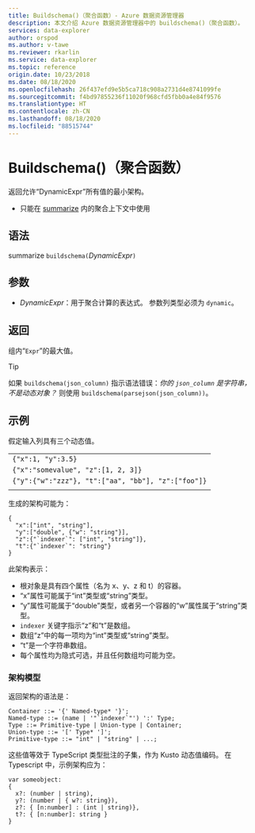 ```yaml
---
title: Buildschema()（聚合函数）- Azure 数据资源管理器
description: 本文介绍 Azure 数据资源管理器中的 buildschema()（聚合函数）。
services: data-explorer
author: orspod
ms.author: v-tawe
ms.reviewer: rkarlin
ms.service: data-explorer
ms.topic: reference
origin.date: 10/23/2018
ms.date: 08/18/2020
ms.openlocfilehash: 26f437efd9e5b5ca718c908a2731d4e8741099fe
ms.sourcegitcommit: f4bd97855236f11020f968cfd5fbb0a4e84f9576
ms.translationtype: HT
ms.contentlocale: zh-CN
ms.lasthandoff: 08/18/2020
ms.locfileid: "88515744"
---
```

# <a name="buildschema-aggregation-function"></a>Buildschema()（聚合函数）

返回允许“DynamicExpr”所有值的最小架构。

* 只能在 [summarize](summarizeoperator.md) 内的聚合上下文中使用

## <a name="syntax"></a>语法

summarize `buildschema(`*DynamicExpr*`)`

## <a name="arguments"></a>参数

* *DynamicExpr*：用于聚合计算的表达式。 参数列类型必须为 `dynamic`。 

## <a name="returns"></a>返回

组内“`Expr`”的最大值。

> [!TIP] 
> 如果 `buildschema(json_column)` 指示语法错误：*你的 `json_column` 是字符串，不是动态对象？* 则使用 `buildschema(parsejson(json_column))`。

## <a name="example"></a>示例

假定输入列具有三个动态值。

||
|---|
|`{"x":1, "y":3.5}`|
|`{"x":"somevalue", "z":[1, 2, 3]}`|
|`{"y":{"w":"zzz"}, "t":["aa", "bb"], "z":["foo"]}`|
||

生成的架构可能为：

    { 
      "x":["int", "string"], 
      "y":["double", {"w": "string"}], 
      "z":{"`indexer`": ["int", "string"]}, 
      "t":{"`indexer`": "string"} 
    }

此架构表示：

* 根对象是具有四个属性（名为 x、y、z 和 t）的容器。
* “x”属性可能属于“int”类型或“string”类型。
* “y”属性可能属于“double”类型，或者另一个容器的“w”属性属于“string”类型。
* ``indexer`` 关键字指示“z”和“t”是数组。
* 数组“z”中的每一项均为“int”类型或“string”类型。
* “t”是一个字符串数组。
* 每个属性均为隐式可选，并且任何数组均可能为空。

### <a name="schema-model"></a>架构模型

返回架构的语法是：

    Container ::= '{' Named-type* '}';
    Named-type ::= (name | '"`indexer`"') ':' Type;
    Type ::= Primitive-type | Union-type | Container;
    Union-type ::= '[' Type* ']';
    Primitive-type ::= "int" | "string" | ...;

这些值等效于 TypeScript 类型批注的子集，作为 Kusto 动态值编码。 在 Typescript 中，示例架构应为：

    var someobject: 
    { 
      x?: (number | string), 
      y?: (number | { w?: string}), 
      z?: { [n:number] : (int | string)},
      t?: { [n:number]: string } 
    }
    
